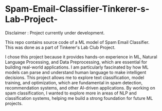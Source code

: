 # Spam-Email-Classifier-Tinkerer-s-Lab-Project-


Disclaimer : Project currently under development.


This repo contains source code of a ML model of Spam Email Classifier. This was done as a part of Tinkerer's Lab Club Project. 

I chose this project because it provides hands-on experience in ML, Natural Language Processing, and Data Preprocessing, which are essential for building real-world applications. I am particularly fascinated by how ML models can parse and understand human language to make intelligent decisions.
This project allows me to explore text classification, model training, and optimization, which are fundamental in spam detection, recommendation systems, and other AI-driven applications. By working on spam classification, I wanted to explore more in areas of NLP and classification systems, helping me build a strong foundation for future ML projects.


